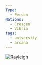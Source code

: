 ```yaml
---
Type:
  - Person
Nations:
  - Crescen
  - Vibria
tags:
  - university
  - arcana
---
```

![Rayleigh](https://www.worldanvil.com/uploads/images/0c656095c6f21313a0a82a7c23317038.jpg)